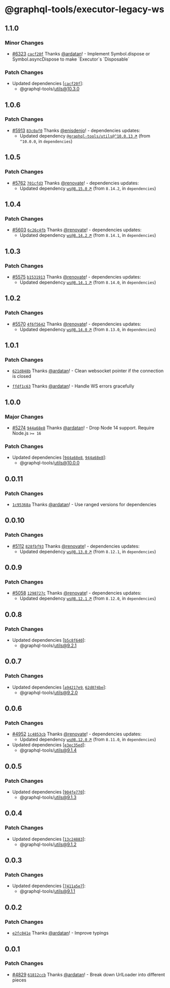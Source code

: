 # @graphql-tools/executor-legacy-ws

## 1.1.0

### Minor Changes

- [#6323](https://github.com/ardatan/graphql-tools/pull/6323)
  [`cacf20f`](https://github.com/ardatan/graphql-tools/commit/cacf20f8dbe4ec5dce0d5fd87e37cf69ef9b177e)
  Thanks [@ardatan](https://github.com/ardatan)! - Implement Symbol.dispose or Symbol.asyncDispose
  to make \`Executor\`s \`Disposable\`

### Patch Changes

- Updated dependencies
  [[`cacf20f`](https://github.com/ardatan/graphql-tools/commit/cacf20f8dbe4ec5dce0d5fd87e37cf69ef9b177e)]:
  - @graphql-tools/utils@10.3.0

## 1.0.6

### Patch Changes

- [#5913](https://github.com/ardatan/graphql-tools/pull/5913)
  [`83c0af0`](https://github.com/ardatan/graphql-tools/commit/83c0af0713ff2ce55ccfb97a1810ecfecfeab703)
  Thanks [@enisdenjo](https://github.com/enisdenjo)! - dependencies updates:
  - Updated dependency
    [`@graphql-tools/utils@^10.0.13` ↗︎](https://www.npmjs.com/package/@graphql-tools/utils/v/10.0.13)
    (from `^10.0.0`, in `dependencies`)

## 1.0.5

### Patch Changes

- [#5762](https://github.com/ardatan/graphql-tools/pull/5762)
  [`701cfd3`](https://github.com/ardatan/graphql-tools/commit/701cfd331e60b5d77563be140671d52691aa7348)
  Thanks [@renovate](https://github.com/apps/renovate)! - dependencies updates:
  - Updated dependency [`ws@8.15.0` ↗︎](https://www.npmjs.com/package/ws/v/8.15.0) (from `8.14.2`,
    in `dependencies`)

## 1.0.4

### Patch Changes

- [#5603](https://github.com/ardatan/graphql-tools/pull/5603)
  [`6c26c4fb`](https://github.com/ardatan/graphql-tools/commit/6c26c4fb51649449593fd55c04f8678048165db0)
  Thanks [@renovate](https://github.com/apps/renovate)! - dependencies updates:
  - Updated dependency [`ws@8.14.2` ↗︎](https://www.npmjs.com/package/ws/v/8.14.2) (from `8.14.1`,
    in `dependencies`)

## 1.0.3

### Patch Changes

- [#5575](https://github.com/ardatan/graphql-tools/pull/5575)
  [`b1531913`](https://github.com/ardatan/graphql-tools/commit/b1531913e1ec3838b147bc4c4295b63d112006e4)
  Thanks [@renovate](https://github.com/apps/renovate)! - dependencies updates:
  - Updated dependency [`ws@8.14.1` ↗︎](https://www.npmjs.com/package/ws/v/8.14.1) (from `8.14.0`,
    in `dependencies`)

## 1.0.2

### Patch Changes

- [#5570](https://github.com/ardatan/graphql-tools/pull/5570)
  [`4f6f5642`](https://github.com/ardatan/graphql-tools/commit/4f6f56422246ae4b69c4cc38447c5f7a29b961c1)
  Thanks [@renovate](https://github.com/apps/renovate)! - dependencies updates:
  - Updated dependency [`ws@8.14.0` ↗︎](https://www.npmjs.com/package/ws/v/8.14.0) (from `8.13.0`,
    in `dependencies`)

## 1.0.1

### Patch Changes

- [`621d848b`](https://github.com/ardatan/graphql-tools/commit/621d848bba5abe8cb21ec0cc466ea0e80fe40cf5)
  Thanks [@ardatan](https://github.com/ardatan)! - Clean websocket pointer if the connection is
  closed

- [`ffdf1c63`](https://github.com/ardatan/graphql-tools/commit/ffdf1c632db9b37b6ddc25075339a3a2aa2e8aca)
  Thanks [@ardatan](https://github.com/ardatan)! - Handle WS errors gracefully

## 1.0.0

### Major Changes

- [#5274](https://github.com/ardatan/graphql-tools/pull/5274)
  [`944a68e8`](https://github.com/ardatan/graphql-tools/commit/944a68e8becf9c86b4c97fd17c372d98a285b955)
  Thanks [@ardatan](https://github.com/ardatan)! - Drop Node 14 support. Require Node.js `>= 16`

### Patch Changes

- Updated dependencies
  [[`944a68e8`](https://github.com/ardatan/graphql-tools/commit/944a68e8becf9c86b4c97fd17c372d98a285b955),
  [`944a68e8`](https://github.com/ardatan/graphql-tools/commit/944a68e8becf9c86b4c97fd17c372d98a285b955)]:
  - @graphql-tools/utils@10.0.0

## 0.0.11

### Patch Changes

- [`1c95368a`](https://github.com/ardatan/graphql-tools/commit/1c95368aea868be537d956ba5e994cde58dfee41)
  Thanks [@ardatan](https://github.com/ardatan)! - Use ranged versions for dependencies

## 0.0.10

### Patch Changes

- [#5112](https://github.com/ardatan/graphql-tools/pull/5112)
  [`828fbf93`](https://github.com/ardatan/graphql-tools/commit/828fbf93ff317d00577c9a94402736bac5f4be39)
  Thanks [@renovate](https://github.com/apps/renovate)! - dependencies updates:
  - Updated dependency [`ws@8.13.0` ↗︎](https://www.npmjs.com/package/ws/v/8.13.0) (from `8.12.1`,
    in `dependencies`)

## 0.0.9

### Patch Changes

- [#5058](https://github.com/ardatan/graphql-tools/pull/5058)
  [`1298727c`](https://github.com/ardatan/graphql-tools/commit/1298727c629b4d535b023dcf920639ae43571692)
  Thanks [@renovate](https://github.com/apps/renovate)! - dependencies updates:
  - Updated dependency [`ws@8.12.1` ↗︎](https://www.npmjs.com/package/ws/v/8.12.1) (from `8.12.0`,
    in `dependencies`)

## 0.0.8

### Patch Changes

- Updated dependencies
  [[`b5c8f640`](https://github.com/ardatan/graphql-tools/commit/b5c8f6407b74466ed0d2989000458cb59239e9af)]:
  - @graphql-tools/utils@9.2.1

## 0.0.7

### Patch Changes

- Updated dependencies
  [[`a94217e9`](https://github.com/ardatan/graphql-tools/commit/a94217e920c5d6237471ab6ad4d96cf230984177),
  [`62d074be`](https://github.com/ardatan/graphql-tools/commit/62d074be48779b1e096e056ca1233822c421dc99)]:
  - @graphql-tools/utils@9.2.0

## 0.0.6

### Patch Changes

- [#4952](https://github.com/ardatan/graphql-tools/pull/4952)
  [`1c4853cb`](https://github.com/ardatan/graphql-tools/commit/1c4853cb8563d83c0d862d3c11257c48c7d1469c)
  Thanks [@renovate](https://github.com/apps/renovate)! - dependencies updates:
  - Updated dependency [`ws@8.12.0` ↗︎](https://www.npmjs.com/package/ws/v/8.12.0) (from `8.11.0`,
    in `dependencies`)
- Updated dependencies
  [[`e3ec35ed`](https://github.com/ardatan/graphql-tools/commit/e3ec35ed27d4a329739c8da6be06ce74c8f25591)]:
  - @graphql-tools/utils@9.1.4

## 0.0.5

### Patch Changes

- Updated dependencies
  [[`904fe770`](https://github.com/ardatan/graphql-tools/commit/904fe770a355ee3d79464c3bbf0375d2dcd64759)]:
  - @graphql-tools/utils@9.1.3

## 0.0.4

### Patch Changes

- Updated dependencies
  [[`13c24883`](https://github.com/ardatan/graphql-tools/commit/13c24883004d5330f7402cb20566e37535c5729b)]:
  - @graphql-tools/utils@9.1.2

## 0.0.3

### Patch Changes

- Updated dependencies
  [[`7411a5e7`](https://github.com/ardatan/graphql-tools/commit/7411a5e71a8138d9ccfe907b1fb01e62fcbb0cdb)]:
  - @graphql-tools/utils@9.1.1

## 0.0.2

### Patch Changes

- [`e2fc041e`](https://github.com/ardatan/graphql-tools/commit/e2fc041e6f751c70efc20e8a02cbf88da0b905d2)
  Thanks [@ardatan](https://github.com/ardatan)! - Improve typings

## 0.0.1

### Patch Changes

- [#4829](https://github.com/ardatan/graphql-tools/pull/4829)
  [`61812ccb`](https://github.com/ardatan/graphql-tools/commit/61812ccb97d6e179e74d72661dd0736f6ca0a7ff)
  Thanks [@ardatan](https://github.com/ardatan)! - Break down UrlLoader into different pieces
